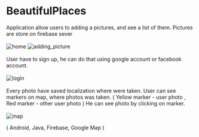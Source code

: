 # BeautifulPlaces

Application allow users to adding a pictures, and see a list of them. Pictures are store on firebase sever<br/><br/>
![home](https://user-images.githubusercontent.com/59020684/71095114-59a07180-21ac-11ea-968b-8728a037d50d.PNG)
![adding_picture](https://user-images.githubusercontent.com/59020684/71093140-e2b5a980-21a8-11ea-9443-c6a97354dac8.PNG)<br/><br/>
User have to sign up, he can do that using google account or facebook account.<br/><br/>
![login](https://user-images.githubusercontent.com/59020684/71093703-00374300-21aa-11ea-9d76-56d6f527f93f.PNG)
<br/><br/>
Every photo have saved localization where were taken.
User can see markers on map, where photos was taken. ( Yellow marker - user photo , Red marker - other user photo ) 
He can see photo by clicking on marker.<br/><br/>
![map](https://user-images.githubusercontent.com/59020684/71093139-e2b5a980-21a8-11ea-864f-752f77a05b88.PNG)<br/>

( Android, Java, Firebase, Google Map )

